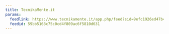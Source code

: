 ```yaml
---
title: TecnikaMente.it
params:
  feedlink: https://www.tecnikamente.it/app.php/feed?sid=9efc1926ed47b4d9c87cb58e6143daea
  feedid: 59bb5163c75c0cd4f809ac6f5810d631
---
```

